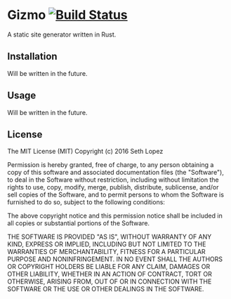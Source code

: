 # Gizmo [![Build Status](https://travis-ci.org/sethlopezme/gizmo.svg?branch=master)](https://travis-ci.org/sethlopezme/gizmo)

A static site generator written in Rust.

## Installation

Will be written in the future.

## Usage

Will be written in the future.

## License

The MIT License (MIT)
Copyright (c) 2016 Seth Lopez

Permission is hereby granted, free of charge, to any person obtaining a copy of this software and associated documentation files (the "Software"), to deal in the Software without restriction, including without limitation the rights to use, copy, modify, merge, publish, distribute, sublicense, and/or sell copies of the Software, and to permit persons to whom the Software is furnished to do so, subject to the following conditions:

The above copyright notice and this permission notice shall be included in all copies or substantial portions of the Software.

THE SOFTWARE IS PROVIDED "AS IS", WITHOUT WARRANTY OF ANY KIND, EXPRESS OR IMPLIED, INCLUDING BUT NOT LIMITED TO THE WARRANTIES OF MERCHANTABILITY, FITNESS FOR A PARTICULAR PURPOSE AND NONINFRINGEMENT. IN NO EVENT SHALL THE AUTHORS OR COPYRIGHT HOLDERS BE LIABLE FOR ANY CLAIM, DAMAGES OR OTHER LIABILITY, WHETHER IN AN ACTION OF CONTRACT, TORT OR OTHERWISE, ARISING FROM, OUT OF OR IN CONNECTION WITH THE SOFTWARE OR THE USE OR OTHER DEALINGS IN THE SOFTWARE.
